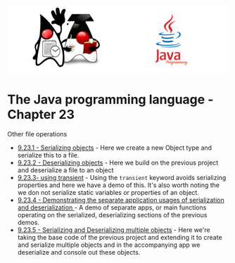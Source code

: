 ![](/assets/javarepologo.png)

# The Java programming language - Chapter 23

Other file operations

- [9.23.1 - Serializing objects](/src/com/irisida/lang/part09/chapter23/serializingobjects/App.java) - Here we create a new Object type and serialize this to a file.
- [9.23.2 - Deserializing objects](/src/com/irisida/lang/part09/chapter23/deserializingobjects/App.java) - Here we build on the previous project and deserialize a file to an object
- [9.23.3- using transient](/src/com/irisida/lang/part09/chapter23/usingtransient/App.java) - Using the `transient` keyword avoids serializing properties and here we have a demo of this. It's also worth noting the we don not serialize static variables or properties of an object.
- [9.23.4 - Demonstrating the separate application usages of serialization and deserialization ](/src/com/irisida/lang/part09/chapter23/serialversionids) - A demo of separate apps, or main functions operating on the serialized, deserializing sections of the previous demos.
- [9.23.5 - Serializing and Deserializing multiple objects](/src/com/irisida/lang/part09/chapter23/serializemultipleobjects) - Here we're taking the base code of the previous project and extending it to create and serialize multiple objects and in the accompanying app we deserialize and console out these objects.